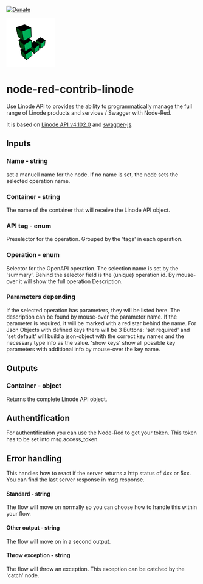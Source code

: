 [![Donate](https://img.shields.io/badge/Donate-PayPal-green.svg)](https://www.paypal.com/donate?hosted_button_id=FLB35ANBK99ZA)

<img src="icons/linode.svg" width="128" height="128">

node-red-contrib-linode
=======================

Use Linode API to provides the ability to programmatically manage the full range of Linode products and services / Swagger with Node-Red.

It is based on [Linode API v4.102.0](https://www.linode.com/docs/api) and [swagger-js](https://github.com/swagger-api/swagger-js).


Inputs
------

### Name   -    string

set a manuell name for the node. If no name is set, the node sets the selected operation name.
### Container   -   string

The name of the container that will receive the Linode API object.

### API tag    -    enum
Preselector for the operation. Grouped by the 'tags' in each operation.

### Operation   -   enum
Selector for the OpenAPI operation. The selection name is set by the 'summary'. Behind the selector field is the (unique) operation id. By mouse-over it will show the full operation Description.

### Parameters  depending

If the selected operation has parameters, they will be listed here. The description can be found by mouse-over the parameter name. If the parameter is required, it will be marked with a red star behind the name. For Json Objects with defined keys there will be 3 Buttons: 'set required' and 'set default' will build a json-object with the correct key names and the necessary type info as the value. 'show keys' show all possible key parameters with additional info by mouse-over the key name.

Outputs
-------

### Container     -   object
Returns the complete Linode API object.

Authentification
----------------

For authentification you can use the Node-Red to get your token. This token has to be set into msg.access_token.

Error handling
--------------

This handles how to react if the server returns a http status of 4xx or 5xx. You can find the last server response in msg.response.
#### Standard    -  string
The flow will move on normally so you can choose how to handle this within your flow.
#### Other output   -   string
The flow will move on in a second output.
#### Throw exception    -   string
The flow will throw an exception. This exception can be catched by the 'catch' node.

